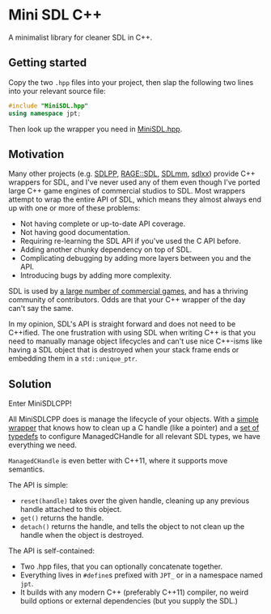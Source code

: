 # Mini SDL C++

A minimalist library for cleaner SDL in C++.

## Getting started

Copy the two `.hpp` files into your project, then slap the following two lines
into your relevant source file:

```cpp
#include "MiniSDL.hpp"
using namespace jpt;
```

Then look up the wrapper you need in [MiniSDL.hpp](MiniSDL.hpp).

## Motivation

Many other projects (e.g. [SDLPP][sdlpp], [RAGE::SDL][ragesdl],
[SDLmm][sdlmm], [sdlxx][sdlxx]) provide C++ wrappers for SDL, and I've
never used any of them even though I've ported large C++ game engines of
commercial studios to SDL. Most wrappers attempt to wrap the entire API
of SDL, which means they almost always end up with one or more of these
problems:

 * Not having complete or up-to-date API coverage.
 * Not having good documentation.
 * Requiring re-learning the SDL API if you've used the C API before.
 * Adding another chunky dependency on top of SDL.
 * Complicating debugging by adding more layers between you and the API.
 * Introducing bugs by adding more complexity.

SDL is used by [a large number of commercial games][sdl-games], and has
a thriving community of contributors. Odds are that your C++ wrapper of
the day can't say the same.

In my opinion, SDL's API is straight forward and does not need to be
C++ified. The one frustration with using SDL when writing C++ is that
you need to manually manage object lifecycles and can't use nice
C++-isms like having a SDL object that is destroyed when your stack
frame ends or embedding them in a `std::unique_ptr`.


## Solution

Enter MiniSDLCPP!

All MiniSDLCPP does is manage the lifecycle of your objects. With a
[simple wrapper](ManagedCHandle.hpp) that knows how to clean up a C
handle (like a pointer) and a [set of typedefs](MiniSDL.hpp) to
configure ManagedCHandle for all relevant SDL types, we have everything
we need.

`ManagedCHandle` is even better with C++11, where it supports move
semantics.

The API is simple:

 * `reset(handle)` takes over the given handle, cleaning up any previous
   handle attached to this object.
 * `get()` returns the handle.
 * `detach()` returns the handle, and tells the object to not clean up
   the handle when the object is destroyed.

The API is self-contained:

 * Two .hpp files, that you can optionally concatenate together.
 * Everything lives in `#define`s prefixed with `JPT_` or in a namespace
   named `jpt`.
 * It builds with any modern C++ (preferably C++11) compiler, no weird
   build options or external dependencies (but you supply the SDL.)

[sdlpp]: http://sdlpp.sourceforge.net/
[sdlmm]: http://sdlmm.sourceforge.net/
[ragesdl]: http://home.gna.org/aml/sdl/
[sdlxx]: https://code.google.com/p/sdlxx/
[sdl-games]: http://libsdl.org/index.php
